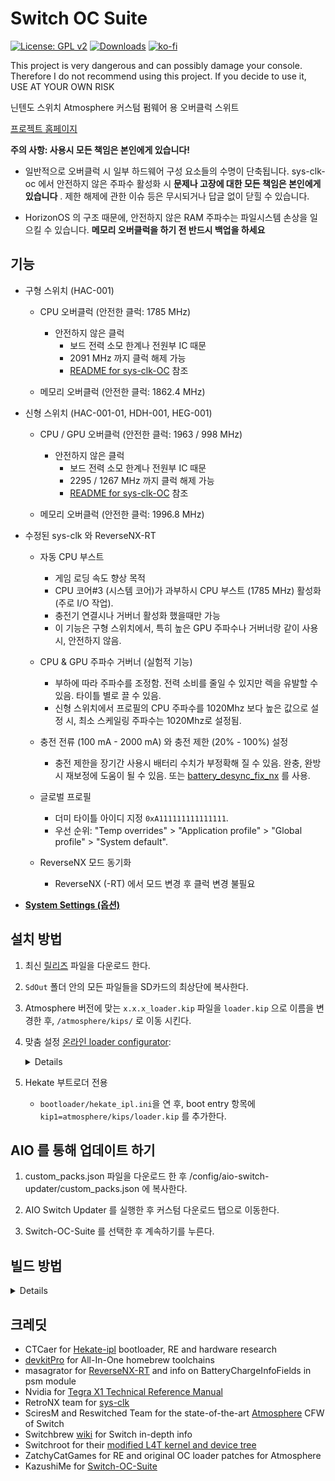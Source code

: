 # Switch OC Suite

[![License: GPL v2](https://img.shields.io/badge/License-GPL_v2-blue.svg)](https://www.gnu.org/licenses/old-licenses/gpl-2.0.en.html)
[![Downloads](https://img.shields.io/github/downloads/hanai3Bi/Switch-OC-Suite/total)](https://github.com/hanai3Bi/Switch-OC-Suite/releases)
[![ko-fi](https://img.shields.io/badge/support-ko--fi-ff69b4)](https://ko-fi.com/hanai3Bi)

This project is very dangerous and can possibly damage your console. Therefore I do not recommend using this project. If you decide to use it, USE AT YOUR OWN RISK

닌텐도 스위치 Atmosphere 커스텀 펌웨어 용 오버클럭 스위트

[프로젝트 홈페이지](https://hanai3Bi.github.io/Switch-OC-Suite)

**주의 사항: 사용시 모든 책임은 본인에게 있습니다!**

- 일반적으로 오버클럭 시 일부 하드웨어 구성 요소들의 수명이 단축됩니다. sys-clk-oc 에서 안전하지 않은 주파수 활성화 시 **문제나 고장에 대한 모든 책임은 본인에게 있습니다** . 제한 해제에 관한 이슈 등은 무시되거나 답글 없이 닫힐 수 있습니다.

- HorizonOS 의 구조 때문에, 안전하지 않은 RAM 주파수는 파일시스템 손상을 일으킬 수 있습니다. **메모리 오버클럭을 하기 전 반드시 백업을 하세요**

## 기능

- 구형 스위치 (HAC-001)
  - CPU 오버클럭 (안전한 클럭: 1785 MHz)
    - 안전하지 않은 클럭
      - 보드 전력 소모 한계나 전원부 IC 때문
      - 2091 MHz 까지 클럭 해제 가능
      - [README for sys-clk-OC](https://github.com/hanai3Bi/Switch-OC-Suite/blob/master/Source/sys-clk-OC/README.md) 참조

  - 메모리 오버클럭 (안전한 클럭: 1862.4 MHz)

- 신형 스위치 (HAC-001-01, HDH-001, HEG-001)
  - CPU / GPU 오버클럭 (안전한 클럭: 1963 / 998 MHz)
    - 안전하지 않은 클럭
      - 보드 전력 소모 한계나 전원부 IC 때문
      - 2295 / 1267 MHz 까지 클럭 해제 가능
      - [README for sys-clk-OC](https://github.com/hanai3Bi/Switch-OC-Suite/blob/master/Source/sys-clk-OC/README.md) 참조

  - 메모리 오버클럭 (안전한 클럭: 1996.8 MHz)

- 수정된 sys-clk 와 ReverseNX-RT
  - 자동 CPU 부스트
    - 게임 로딩 속도 향상 목적
    - CPU 코어#3 (시스템 코어)가 과부하시 CPU 부스트 (1785 MHz) 활성화 (주로 I/O 작업).
    - 충전기 연결시나 거버너 활성화 했을때만 가능
    - 이 기능은 구형 스위치에서, 특히 높은 GPU 주파수나 거버너랑 같이 사용시, 안전하지 않음.

  - CPU & GPU 주파수 거버너 (실험적 기능)
    - 부하에 따라 주파수를 조정함. 전력 소비를 줄일 수 있지만 렉을 유발할 수 있음. 타이틀 별로 끌 수 있음.
    - 신형 스위치에서 프로필의 CPU 주파수를 1020Mhz 보다 높은 값으로 설정 시, 최소 스케일링 주파수는 1020Mhz로 설정됨.
  - 충전 전류 (100 mA - 2000 mA) 와 충전 제한 (20% - 100%) 설정
    - 충전 제한을 장기간 사용시 배터리 수치가 부정확해 질 수 있음. 완충, 완방 시 재보정에 도움이 될 수 있음. 또는 [battery_desync_fix_nx](https://github.com/CTCaer/battery_desync_fix_nx) 를 사용.

  - 글로벌 프로필
    - 더미 타이틀 아이디 지정 `0xA111111111111111`.
    - 우선 순위: "Temp overrides" > "Application profile" > "Global profile" > "System default".

  - ReverseNX 모드 동기화
    - ReverseNX (-RT) 에서 모드 변경 후 클럭 변경 불필요

- **[System Settings (옵션)](https://github.com/hanai3Bi/Switch-OC-Suite/blob/master/system_settings.md)**


## 설치 방법

1. 최신 [릴리즈](https://github.com/hanai3Bi/Switch-OC-Suite/releases) 파일을 다운로드 한다.

2. `SdOut` 폴더 안의 모든 파일들을 SD카드의 최상단에 복사한다.

3. Atmosphere 버전에 맞는 `x.x.x_loader.kip` 파일을 `loader.kip` 으로 이름을 변경한 후, `/atmosphere/kips/` 로 이동 시킨다.

4. 맞춤 설정 [온라인 loader configurator](https://hanai3Bi.github.io/Switch-OC-Suite/#config):
    <details>

    | Defaults   | Mariko        | Erista       |
    | ---------- | ------------- | ------------ |
    | CPU OC     | 2295 MHz Max  | 2091 MHz Max |
    | CPU Boost  | 1785 MHz      | N/A          |
    | CPU Volt   | 1235 mV Max   | 1235 mV Max  |
    | GPU OC     | 1267 MHz Max  | N/A          |
    | RAM OC     | 1996 MHz Max  | 1862 MHz Max |
    | RAM Volt   | Disabled      | Disabled     |
    | RAM Timing | Auto-Adjusted | N/A          |

    - Advanced Configuration
      - 신형 스위치 GPU 언더볼팅
        -활성화시 언더볼팅된 dvfs 테이블 사용
        - 제대로 동작하지 않을 수 있음
        - 불안정한 경우, 사용하지 말 것

    </details>

5. Hekate 부트로더 전용
   - `bootloader/hekate_ipl.ini`을 연 후, boot entry 항목에 `kip1=atmosphere/kips/loader.kip` 를 추가한다.

## AIO 를 통해 업데이트 하기

1. custom_packs.json 파일을 다운로드 한 후 /config/aio-switch-updater/custom_packs.json 에 복사한다.

2. AIO Switch Updater 를 실행한 후 커스텀 다운로드 탭으로 이동한다.

3. Switch-OC-Suite 를 선택한 후 계속하기를 누른다. 


## 빌드 방법

<details>

Grab necessary patches from the repo, then compile sys-clk, ReverseNX-RT and Atmosphere loader with devkitpro.

Before compiling Atmosphere loader, run `patch.py` in `Atmosphere/stratosphere/loader/source/` to insert oc module into loader sysmodule.

When compilation is done, uncompress the kip to make it work with configurator: `hactool -t kip1 Atmosphere/stratosphere/loader/out/nintendo_nx_arm64_armv8a/release/loader.kip --uncompress=./loader.kip`

</details>


## 크레딧

- CTCaer for [Hekate-ipl](https://github.com/CTCaer/hekate) bootloader, RE and hardware research
- [devkitPro](https://devkitpro.org/) for All-In-One homebrew toolchains
- masagrator for [ReverseNX-RT](https://github.com/masagrator/ReverseNX-RT) and info on BatteryChargeInfoFields in psm module
- Nvidia for [Tegra X1 Technical Reference Manual](https://developer.nvidia.com/embedded/dlc/tegra-x1-technical-reference-manual)
- RetroNX team for [sys-clk](https://github.com/retronx-team/sys-clk)
- SciresM and Reswitched Team for the state-of-the-art [Atmosphere](https://github.com/Atmosphere-NX/Atmosphere) CFW of Switch
- Switchbrew [wiki](http://switchbrew.org/wiki/) for Switch in-depth info
- Switchroot for their [modified L4T kernel and device tree](https://gitlab.com/switchroot/kernel)
- ZatchyCatGames for RE and original OC loader patches for Atmosphere
- KazushiMe for [Switch-OC-Suite](https://github.com/KazushiMe/Switch-OC-Suite)
